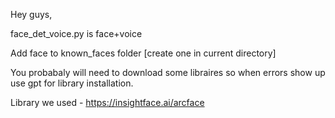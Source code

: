 Hey guys,

face_det_voice.py is face+voice

Add face to known_faces folder [create one in current directory]

You probabaly will need to download some libraires so when errors show up use gpt for library installation.



Library we used - https://insightface.ai/arcface

